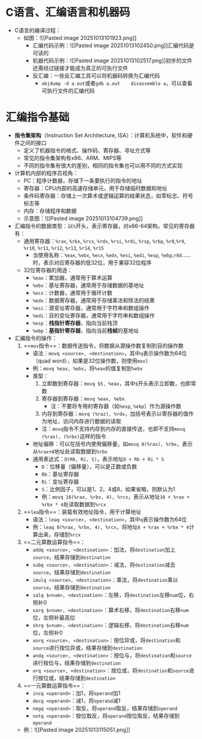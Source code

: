 # C语言、汇编语言和机器码
- C语言的编译过程：
	- 如图：![[Pasted image 20251013101923.png]]
		- 汇编代码示例：![[Pasted image 20251013102450.png]]汇编代码是可读的
		- 机器代码示例：![[Pasted image 20251013102517.png]]初步的文件还需经过链接才能成为真正的可执行文件
		- 反汇编：一些反汇编工具可以将机器码转换为汇编代码
			- `objdump -d a.out`或者`gdb a.out    disassemble a`，可以查看可执行文件的汇编代码
# 汇编指令基础
- **指令集架构**（Instruction Set Architecture, ISA）：计算机系统中，软件和硬件之间的接口
	- 定义了机器指令的格式、操作码、寄存器、寻址方式等
	- 常见的指令集架构有x86、ARM、MIPS等
	- 不同的指令集有很大的差别，相同的指令集也可以用不同的方式实现
- 计算机内部的程序员视角：
	- PC：程序计数器，存储下一条要执行的指令的地址
	- 寄存器：CPU内部的高速存储单元，用于存储临时数据和地址
	- 条件码寄存器：存储上一次算术或逻辑运算的结果状态，如零标志、符号标志等
	- 内存：存储程序和数据
	- 示意图：![[Pasted image 20251013104739.png]]
- 汇编指令的数据类型：以`%`开头，表示寄存器，对x86-64架构，常见的寄存器有：
	- 通用寄存器：`%rax`, `%rbx`, `%rcx`, `%rdx`, `%rsi`, `%rdi`, `%rsp`, `%rbp`, `%r8`,`%r9`, `%r10`, `%r11`, `%r12`, `%r13`, `%r14`, `%r15`
		- 当使用名称：`%eax`, `%ebx`, `%ecx`, `%edx`, `%esi`, `%edi`, `%esp`, `%ebp`,`r8d`……时，表示对应寄存器的低32位，用于兼容32位程序
	- 32位寄存器的用途：
		- `%eax`：累加器，通常用于算术运算
		- `%ebx`：基址寄存器，通常用于存储数据的基地址
		- `%ecx`：计数器，通常用于循环计数
		- `%edx`：数据寄存器，通常用于存储乘法和除法的结果
		- `%esi`：源变址寄存器，通常用于字符串和数组操作
		- `%edi`：目的变址寄存器，通常用于字符串和数组操作
		- `%esp`：**栈指针寄存器**，指向当前栈顶
		- `%ebp`：**基指针寄存器**，指向当前**栈帧**的基地址
- 汇编指令的操作：
	1. ==`mov`指令==：数据传送指令，将数据从源操作数复制到目的操作数
		- 语法：`movq <source>, <destination>`，其中`q`表示操作数为64位（quad word），如果是32位操作数，则使用`movl`
		- 例：`movq %eax, %ebx`，将`%eax`的值复制到`%ebx`
		- 类型：
			1. 立即数到寄存器：`movq $5, %eax`，其中`$`开头表示立即数，也即常数
			2. 寄存器到寄存器：`movq %eax, %ebx`
				- 注：不要将专用的寄存器（如`%esp`, `%ebp`）作为源操作数
			3. 内存到寄存器：`movq (%raz), %rdx`，加括号表示以寄存器的值作为地址，访问内存进行数据的读取
			- 注：`movq`指令不支持内存到内存的直接传送，也即不支持`movq (%rax), (%rbx)`这样的指令
		- 地址偏移：可以在括号内使用偏移量，如`movq 8(%rax), %rbx`，表示从`%rax+8`地址处读取数据到`%rbx`
		- 通用表达式：`D(Rb, Ri, S)`，表示地址`D + Rb + Ri * S`
			- `D`：位移量（偏移量），可以是正数或负数
			- `Rb`：基址寄存器
			- `Ri`：变址寄存器
			- `S`：比例因子，可以是1、2、4或8，如果省略，则默认为1
			- 例：`movq 16(%rax, %rbx, 4), %rcx`，表示从地址`16 + %rax + %rbx * 4`处读取数据到`%rcx`
	2. ==`lea`指令==：装载有效地址指令，用于计算地址
		- 语法：`leaq <source>, <destination>`，其中`q`表示操作数为64位
		- 例：`leaq 8(%rax, %rbx, 4), %rcx`，将地址`8 + %rax + %rbx * 4`计算出来，存储到`%rcx`
	3. ==二元算数运算指令==：
		- `addq <source>, <destination>`：加法，将`destination`加上`source`，结果存储到`destination`
		- `subq <source>, <destination>`：减法，将`destination`减去`source`，结果存储到`destination`
		- `imulq <source>, <destination>`：乘法，将`destination`乘以`source`，结果存储到`destination`
		- `salq $<num>, <destination>`：左移，将`destination`左移`num`位，右侧补0
		- `sarq $<num>, <destination>`：算术右移，将`destination`右移`num`位，左侧补最高位
		- `shrq $<num>, <destination>`：逻辑右移，将`destination`右移`num`位，左侧补0
		- `xorq <source>, <destination>`：按位异或，将`destination`和`source`进行按位异或，结果存储到`destination` 
		- `andq <source>, <destination>`：按位与，将`destination`和`source`进行按位与，结果存储到`destination`
		- `orq <source>, <destination>`：按位或，将`destination`和`source`进行按位或，结果存储到`destination`
	4. ==一元算数运算指令==：
		- `incq <operand>`：加1，将`operand`加1
		- `decq <operand>`：减1，将`operand`减1
		- `negq <operand>`：取反，将`operand`取反，结果存储到`operand`
		- `notq <operand>`：按位取反，将`operand`按位取反，结果存储到`operand`
	- 例：![[Pasted image 20251013115051.png]]